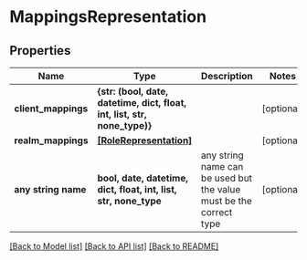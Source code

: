 # MappingsRepresentation


## Properties
Name | Type | Description | Notes
------------ | ------------- | ------------- | -------------
**client_mappings** | **{str: (bool, date, datetime, dict, float, int, list, str, none_type)}** |  | [optional] 
**realm_mappings** | [**[RoleRepresentation]**](RoleRepresentation.md) |  | [optional] 
**any string name** | **bool, date, datetime, dict, float, int, list, str, none_type** | any string name can be used but the value must be the correct type | [optional]

[[Back to Model list]](../README.md#documentation-for-models) [[Back to API list]](../README.md#documentation-for-api-endpoints) [[Back to README]](../README.md)


